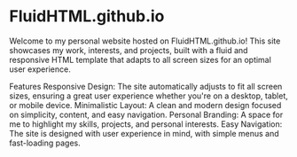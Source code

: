 # FluidHTML.github.io

Welcome to my personal website hosted on FluidHTML.github.io! This site showcases my work, interests, and projects, built with a fluid and responsive HTML template that adapts to all screen sizes for an optimal user experience.

Features
Responsive Design: The site automatically adjusts to fit all screen sizes, ensuring a great user experience whether you're on a desktop, tablet, or mobile device.
Minimalistic Layout: A clean and modern design focused on simplicity, content, and easy navigation.
Personal Branding: A space for me to highlight my skills, projects, and personal interests.
Easy Navigation: The site is designed with user experience in mind, with simple menus and fast-loading pages.
